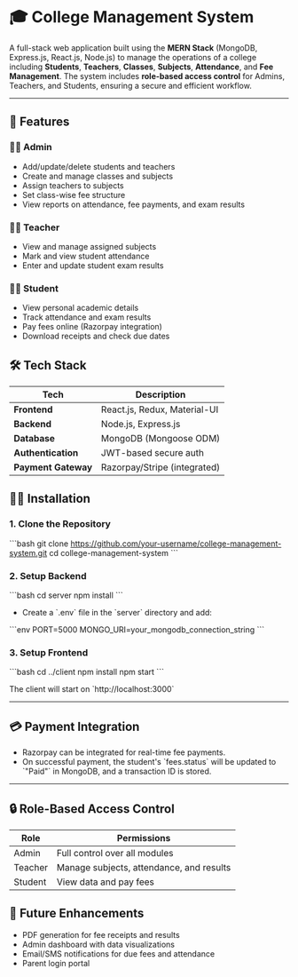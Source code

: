 # 🎓 College Management System

A full-stack web application built using the **MERN Stack** (MongoDB, Express.js, React.js, Node.js) to manage the operations of a college including **Students**, **Teachers**, **Classes**, **Subjects**, **Attendance**, and **Fee Management**. The system includes **role-based access control** for Admins, Teachers, and Students, ensuring a secure and efficient workflow.

---

## 🚀 Features

### 👩‍💼 Admin
- Add/update/delete students and teachers
- Create and manage classes and subjects
- Assign teachers to subjects
- Set class-wise fee structure
- View reports on attendance, fee payments, and exam results

### 👨‍🏫 Teacher
- View and manage assigned subjects
- Mark and view student attendance
- Enter and update student exam results

### 👨‍🎓 Student
- View personal academic details
- Track attendance and exam results
- Pay fees online (Razorpay integration)
- Download receipts and check due dates



## 🛠️ Tech Stack

| Tech         | Description                            |
|--------------|----------------------------------------|
| **Frontend** | React.js, Redux, Material-UI           |
| **Backend**  | Node.js, Express.js                    |
| **Database** | MongoDB (Mongoose ODM)                 |
| **Authentication** | JWT-based secure auth            |
| **Payment Gateway** | Razorpay/Stripe (integrated)    |


## 🧑‍💻 Installation

### 1. Clone the Repository

\`\`\`bash
git clone https://github.com/your-username/college-management-system.git
cd college-management-system
\`\`\`

### 2. Setup Backend

\`\`\`bash
cd server
npm install
\`\`\`

- Create a \`.env\` file in the \`server\` directory and add:

\`\`\`env
PORT=5000
MONGO_URI=your_mongodb_connection_string
\`\`\`

### 3. Setup Frontend

\`\`\`bash
cd ../client
npm install
npm start
\`\`\`

The client will start on \`http://localhost:3000\`

---

## 💳 Payment Integration

- Razorpay can be integrated for real-time fee payments.
- On successful payment, the student's \`fees.status\` will be updated to \`"Paid"\` in MongoDB, and a transaction ID is stored.

---

## 🔒 Role-Based Access Control

| Role    | Permissions                                       |
|---------|--------------------------------------------------|
| Admin   | Full control over all modules                    |
| Teacher | Manage subjects, attendance, and results         |
| Student | View data and pay fees                           |



## 🧪 Future Enhancements

- PDF generation for fee receipts and results
- Admin dashboard with data visualizations
- Email/SMS notifications for due fees and attendance
- Parent login portal


